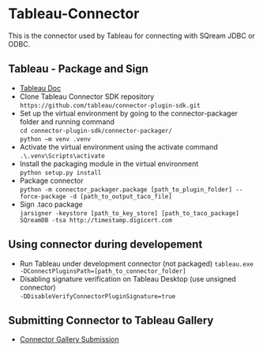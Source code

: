 # Tableau-Connector
This is the connector used by Tableau for connecting with SQream JDBC or ODBC.

## Tableau - Package and Sign
- [Tableau Doc](https://tableau.github.io/connector-plugin-sdk/docs/package-sign)  
- Clone Tableau Connector SDK repository  
`https://github.com/tableau/connector-plugin-sdk.git`  
- Set up the virtual environment by going to the connector-packager folder and running command  
`cd connector-plugin-sdk/connector-packager/`  
`python –m venv .venv`  
- Activate the virtual environment using the activate command  
`.\.venv\Scripts\activate`  
- Install the packaging module in the virtual environment  
`python setup.py install`  
- Package connector  
`python -m connector_packager.package [path_to_plugin_folder] --force-package -d [path_to_output_taco_file]`  
- Sign .taco package  
`jarsigner -keystore [path_to_key_store] [path_to_taco_package] SQreamDB -tsa http://timestamp.digicert.com`

## Using connector during developement
- Run Tableau under development connector (not packaged)
`tableau.exe -DConnectPluginsPath=[path_to_connector_folder]`  
- Disabling signature verification on Tableau Desktop (use unsigned connector)  
`-DDisableVerifyConnectorPluginSignature=true`

## Submitting Connector to Tableau Gallery
- [Connector Gallery Submission](https://tableau.github.io/connector-plugin-sdk/docs/gallery-submission)
